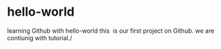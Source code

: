 # hello-world
learning Github with hello-world
this  is our first project on Github.
we are contiunig with tutorial./
